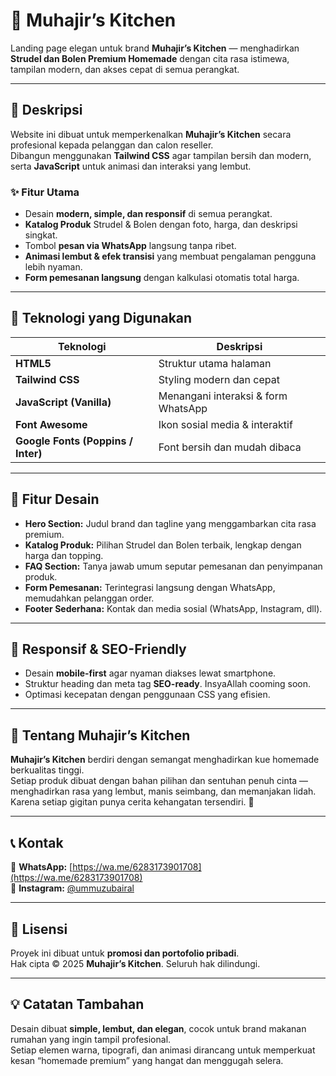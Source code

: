 # 🥐 Muhajir’s Kitchen

Landing page elegan untuk brand **Muhajir’s Kitchen** — menghadirkan **Strudel dan Bolen Premium Homemade** dengan cita rasa istimewa, tampilan modern, dan akses cepat di semua perangkat.

---

## 🚀 Deskripsi

Website ini dibuat untuk memperkenalkan **Muhajir’s Kitchen** secara profesional kepada pelanggan dan calon reseller.  
Dibangun menggunakan **Tailwind CSS** agar tampilan bersih dan modern, serta **JavaScript** untuk animasi dan interaksi yang lembut.

### ✨ Fitur Utama
- Desain **modern, simple, dan responsif** di semua perangkat.  
- **Katalog Produk** Strudel & Bolen dengan foto, harga, dan deskripsi singkat.  
- Tombol **pesan via WhatsApp** langsung tanpa ribet.  
- **Animasi lembut & efek transisi** yang membuat pengalaman pengguna lebih nyaman.  
- **Form pemesanan langsung** dengan kalkulasi otomatis total harga.  

---

## 🧩 Teknologi yang Digunakan

| Teknologi | Deskripsi |
|------------|------------|
| **HTML5** | Struktur utama halaman |
| **Tailwind CSS** | Styling modern dan cepat |
| **JavaScript (Vanilla)** | Menangani interaksi & form WhatsApp |
| **Font Awesome** | Ikon sosial media & interaktif |
| **Google Fonts (Poppins / Inter)** | Font bersih dan mudah dibaca |

---

## 🎨 Fitur Desain

- **Hero Section:** Judul brand dan tagline yang menggambarkan cita rasa premium.  
- **Katalog Produk:** Pilihan Strudel dan Bolen terbaik, lengkap dengan harga dan topping.  
- **FAQ Section:** Tanya jawab umum seputar pemesanan dan penyimpanan produk.  
- **Form Pemesanan:** Terintegrasi langsung dengan WhatsApp, memudahkan pelanggan order.  
- **Footer Sederhana:** Kontak dan media sosial (WhatsApp, Instagram, dll).  

---

## 📱 Responsif & SEO-Friendly

- Desain **mobile-first** agar nyaman diakses lewat smartphone.  
- Struktur heading dan meta tag **SEO-ready**. InsyaAllah cooming soon.
- Optimasi kecepatan dengan penggunaan CSS yang efisien.  

---

## 👑 Tentang Muhajir’s Kitchen

**Muhajir’s Kitchen** berdiri dengan semangat menghadirkan kue homemade berkualitas tinggi.  
Setiap produk dibuat dengan bahan pilihan dan sentuhan penuh cinta — menghadirkan rasa yang lembut, manis seimbang, dan memanjakan lidah.  
Karena setiap gigitan punya cerita kehangatan tersendiri. 🥰  

---

## 📞 Kontak

📱 **WhatsApp:** [https://wa.me/6283173901708](https://wa.me/6283173901708)  
🎵 **Instagram:** [@ummuzubairal](https://www.instagram.com/@ummuzubairal)

---

## 🧾 Lisensi

Proyek ini dibuat untuk **promosi dan portofolio pribadi**.  
Hak cipta © 2025 **Muhajir’s Kitchen**. Seluruh hak dilindungi.

---

## 💡 Catatan Tambahan

Desain dibuat **simple, lembut, dan elegan**, cocok untuk brand makanan rumahan yang ingin tampil profesional.  
Setiap elemen warna, tipografi, dan animasi dirancang untuk memperkuat kesan “homemade premium” yang hangat dan menggugah selera.
